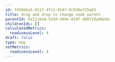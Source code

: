 ```yaml
---
id: f436b5a5-6517-4f11-b547-0c930ef25e83
title: drag and drop to change node parent
parentId: 6e1216a9-533d-4d9e-819f-d60719ad6e9e
childrenIds: []
calculatedMetrics:
  readinessLevel: 4
draft: false
type: map
setMetrics:
  readinessLevel: 4
---
```

